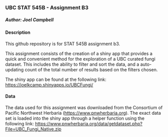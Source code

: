 ### UBC STAT 545B - Assignment B3
##### Author: Joel Campbell

#### Description

This github repository is for STAT 545B assignment b3.

This assignment consists of the creation of a shiny app that provides a quick and convenient method for the exploration of a UBC curated fungi dataset. This includes the ability to filter and sort the data, and a auto-updating count of the total number of results based on the filters chosen.

The shiny app can be found at the following link: https://joelkcamp.shinyapps.io/UBCFungi/


#### Data

The data used for this assignment was downloaded from the Consortium of Pacific Northwest Herbaria (https://www.pnwherbaria.org). The exact data set is loaded into the shiny app through a helper function using the following link: https://www.pnwherbaria.org/data/getdataset.php?File=UBC_Fungi_Native.zip
